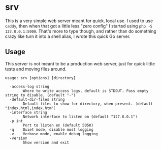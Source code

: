 # srv

This is a very simple web server meant for quick, local use.  I used to use `caddy`, then when that got a little less "zero config" I started using `php -S 127.0.0.1:5000`.  That's more to type though, and rather than do something crazy like turn it into a shell alias, I wrote this quick Go server.

## Usage

This server is not meant to be a production web server, just for quick little tests and moving files around.

```
usage: srv [options] [directory]

  -access-log string
    	Where to write access logs, default is STDOUT. Pass empty string to disable. (default "-")
  -default-dir-files string
    	Default files to show for directory, when present. (default "index.html,index.htm")
  -interface string
    	Network interface to listen on (default "127.0.0.1")
  -p int
    	Port to listen on (default 5050)
  -q	Quiet mode, disable most logging
  -v	Verbose mode, enable debug logging
  -version
    	Show version and exit
```
